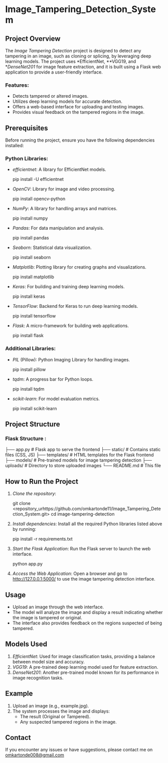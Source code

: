 # Image_Tampering_Detection_System
## Project Overview
The *Image Tampering Detection* project is designed to detect any tampering in an image, such as cloning or splicing, by leveraging deep learning models. The project uses *EfficientNet, **VGG19, and **DenseNet201* for image feature extraction, and it is built using a Flask web application to provide a user-friendly interface.

### Features:
- Detects tampered or altered images.
- Utilizes deep learning models for accurate detection.
- Offers a web-based interface for uploading and testing images.
- Provides visual feedback on the tampered regions in the image.

## Prerequisites

Before running the project, ensure you have the following dependencies installed:

### Python Libraries:

- *efficientnet*: A library for EfficientNet models.
  
  pip install -U efficientnet
  
- *OpenCV*: Library for image and video processing.
  
  pip install opencv-python
  
- *NumPy*: A library for handling arrays and matrices.
  
  pip install numpy
  
- *Pandas*: For data manipulation and analysis.
  
  pip install pandas
  
- *Seaborn*: Statistical data visualization.
  
  pip install seaborn
  
- *Matplotlib*: Plotting library for creating graphs and visualizations.
  
  pip install matplotlib
  
- *Keras*: For building and training deep learning models.
  
  pip install keras
  
- *TensorFlow*: Backend for Keras to run deep learning models.
  
  pip install tensorflow
  
- *Flask*: A micro-framework for building web applications.
  
  pip install flask
  

### Additional Libraries:
- *PIL* (Pillow): Python Imaging Library for handling images.
  
  pip install pillow
  
- *tqdm*: A progress bar for Python loops.
  
  pip install tqdm
  
- *scikit-learn*: For model evaluation metrics.
  
  pip install scikit-learn
  

## Project Structure


### Flask Structure :
├── app.py               # Flask app to serve the frontend
├── static/              # Contains static files (CSS, JS)
├── templates/           # HTML templates for the Flask frontend
├── models/              # Pre-trained models for image tampering detection
├── uploads/             # Directory to store uploaded images
└── README.md            # This file


## How to Run the Project

1. *Clone the repository*:
   
   git clone <repository_urhttps://github.com/omkartonde11/Image_Tampering_Detection_System.git>
   cd image-tampering-detection
   

2. *Install dependencies*:
   Install all the required Python libraries listed above by running:
   
   pip install -r requirements.txt
   

3. *Start the Flask Application*:
   Run the Flask server to launch the web interface.
   
   python app.py
   

4. *Access the Web Application*:
   Open a browser and go to http://127.0.0.1:5000/ to use the image tampering detection interface.

## Usage

- Upload an image through the web interface.
- The model will analyze the image and display a result indicating whether the image is tampered or original.
- The interface also provides feedback on the regions suspected of being tampered.

## Models Used

1. *EfficientNet*: Used for image classification tasks, providing a balance between model size and accuracy.
2. *VGG19*: A pre-trained deep learning model used for feature extraction.
3. *DenseNet201*: Another pre-trained model known for its performance in image recognition tasks.

## Example

1. Upload an image (e.g., example.jpg).
2. The system processes the image and displays:
   - The result (Original or Tampered).
   - Any suspected tampered regions in the image.

## Contact
If you encounter any issues or have suggestions, please contact me on omkartonde008@gmail.com


